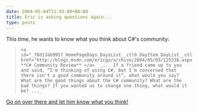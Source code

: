 ```yaml
---
date: 2004-05-04T11:43:00+00:00
title: Eric is asking questions again...
type: posts
---
```

This time, he wants to know what you think about C#'s community:

<blockquote dir="ltr" style="MARGIN-RIGHT: 0px">

    <a id="_78d13ab9957_HomePageDays_DaysList__ctl0_DayItem_DayList__ctl0_TitleUrl" href="http://blogs.msdn.com/ericgu/archive/2004/05/03/125336.aspx"> **C# Community Review** </a>  _... If a friend came up to you and said, “I'm thinking of using C#, but I'm concerned that there isn't a good community around it”, what would you say? What are the good things about the C# community? What are the bad things? If you wanted us to change one thing, what would it be? ..._

</blockquote>

[Go on over there and let him know what you think!](http://blogs.msdn.com/ericgu/archive/2004/05/03/125336.aspx#FeedBack)

